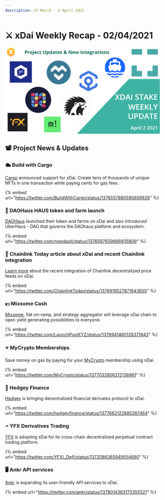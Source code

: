 ```yaml
---
description: 27 March - 2 April 2021
---
```


# ⚔️ xDai Weekly Recap - 02/04/2021

![](../../../../.gitbook/assets/week-in-review-april-2nd.jpg)

## 📽️ Project News & Updates

### 🛳️ Build with Cargo

[Cargo](https://cargo.build/) announced support for xDai. Create tens of thousands of unique NFTs in one transaction while paying cents for gas fees.

{% embed url="https://twitter.com/BuildWithCargo/status/1376557880585809926" %}

### 🏰 DAOHaus HAUS token and farm launch

[DAOHaus](https://daohaus.club/) launched their token and farms on xDai and also introduced UberHaus - DAO that governs the DAOhaus platform and ecosystem.

{% embed url="https://twitter.com/nowdaoit/status/1376597659666935809" %}

### 🔗 Chainlink Today article about xDai and recent Chainlink integration

[Learn more](https://chainlinktoday.com/as-blockchain-broadens-the-human-experience-xdai-offers-vital-scalability/) about the recent integration of Chainlink decentralized price feeds on xDai.

{% embed url="https://twitter.com/ChainlinkToday/status/1376919527871643655" %}

### 💵 Mixsome Cash

[Mixsome](https://mixsome.cash/), fiat on-ramp, and strategy aggregator will leverage xDai chain to open yield generating possibilities to everyone.

{% embed url="https://twitter.com/LaunchPoolXYZ/status/1376941460126371843" %}

### ⭐ MyCrypto Memberships

Save money on gas by paying for your [MyCrypto](https://mycrypto.com/) membership using xDai.

{% embed url="https://twitter.com/MyCrypto/status/1377032806212136961" %}

### 🦔 Hedgey Finance

[Hedgey](https://www.hedgey.finance/) is bringing decentralized financial derivates protocol to xDai.

{% embed url="https://twitter.com/hedgeyfinance/status/1377662122885267464" %}

### 🗲 YFX Derivatives Trading

[YFX](https://www.yfx.com/) is adopting xDai for its cross-chain decentralized perpetual contract trading platform.

{% embed url="https://twitter.com/YFX\_Defi/status/1372086365949554690" %}

### 🖥️ Ankr API services

[Ankr](https://app.ankr.com/apps/api) is expanding its user-friendly API services to xDai.

{% embed url="https://twitter.com/ankr/status/1378014363173355521" %}



 

 

### 



 

###  

 



 







